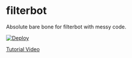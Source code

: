 # filterbot

Absolute bare bone for filterbot with messy code.

[![Deploy](https://www.herokucdn.com/deploy/button.svg)](https://heroku.com/deploy?template=https://github.com/The-Happy-Hour/Rose-Bot)

[Tutorial Video](https://www.youtube.com/watch?v=nfjbMz9Har4)
